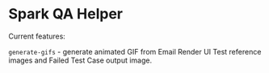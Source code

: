 # Spark QA Helper

Current features:

`generate-gifs` - generate animated GIF from Email Render UI Test reference images and Failed Test Case output image.
